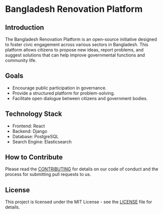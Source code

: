# Bangladesh Renovation Platform

## Introduction

The Bangladesh Renovation Platform is an open-source initiative designed to foster civic engagement across various
sectors in Bangladesh. This platform allows citizens to propose new ideas, report problems, and suggest solutions that
can help improve governmental functions and community life.

## Goals

- Encourage public participation in governance.
- Provide a structured platform for problem-solving.
- Facilitate open dialogue between citizens and government bodies.

## Technology Stack

- Frontend: React
- Backend: Django
- Database: PostgreSQL
- Search Engine: Elasticsearch

## How to Contribute

Please read the [CONTRIBUTING](CONTRIBUTING.md) for details on our code of conduct and the process for submitting pull requests to us.

## License

This project is licensed under the MIT License - see the [LICENSE](LICENSE) file for details.
